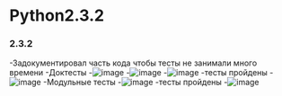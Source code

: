 # Python2.3.2
 
### 2.3.2
-Задокументировал часть кода чтобы тесты не занимали много времени
-Доктесты
-![image](https://user-images.githubusercontent.com/79518116/209444368-606ce0a7-da4e-4e63-8a16-16366c0b5d4f.png)
-![image](https://user-images.githubusercontent.com/79518116/209444384-49513fae-9f3d-47c8-93dc-4322bebd2ae7.png)
-![image](https://user-images.githubusercontent.com/79518116/209444390-3012bbb3-32af-4901-9082-1027a0c7c76e.png)
-тесты пройдены
-![image](https://user-images.githubusercontent.com/79518116/209444250-b38c6e4c-55e2-4206-aeeb-65c14ac99afb.png)
-Модульные тесты
-![image](https://user-images.githubusercontent.com/79518116/209444399-8bbe0746-f9d9-45df-8f75-ccd9c26b26cd.png)
-тесты пройдены
-![image](https://user-images.githubusercontent.com/79518116/209444325-14e2e8fb-cbb0-4688-8a98-b2b48ebace92.png)
